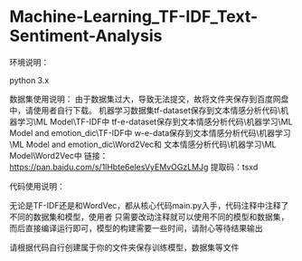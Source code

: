 # Machine-Learning_TF-IDF_Text-Sentiment-Analysis
环境说明：

python 3.x

数据集使用说明：
由于数据集过大，导致无法提交，故将文件夹保存到百度网盘中，请使用者自行下载。
机器学习数据集tf-dataset保存到文本情感分析代码\机器学习\ML Model\TF-IDF中
tf-e-dataset保存到文本情感分析代码\机器学习\ML Model and emotion_dic\TF-IDF中
w-e-data保存到文本情感分析代码\机器学习\ML Model and emotion_dic\Word2Vec和
文本情感分析代码\机器学习\ML Model\Word2Vec中
链接：https://pan.baidu.com/s/1lHbte6elesVyEMvOGzLMJg 
提取码：tsxd


代码使用说明：

无论是TF-IDF还是和WordVec，都从核心代码main.py入手，代码注释中注释了不同的数据集和模型，使用者
只需要改动注释就可以使用不同的模型和数据集，而后直接编译运行即可，模型的构建需要一些时间，请耐心等待结果输出

请根据代码自行创建属于你的文件夹保存训练模型，数据集等文件
